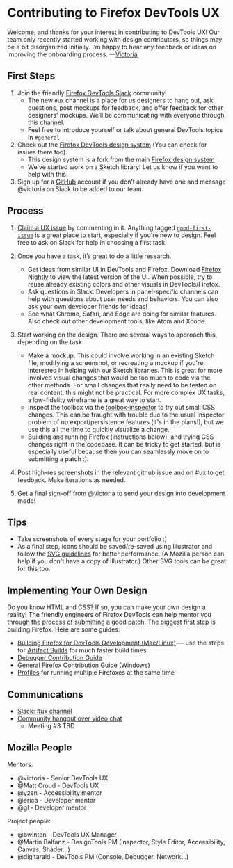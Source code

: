 # Contributing to Firefox DevTools UX

Welcome, and thanks for your interest in contributing to DevTools UX! Our team only recently started working with design contributors, so things may be a bit disorganized initially. I’m happy to hear any feedback or ideas on improving the onboarding process. —[Victoria](mailto:victoria@mozilla.com)

## First Steps

1. Join the friendly [Firefox DevTools Slack](https://devtools-html-slack.herokuapp.com/) community!
   * The new `#ux` channel is a place for us designers to hang out, ask questions, post mockups for feedback, and offer feedback for other designers’ mockups. We’ll be communicating with everyone through this channel.
   * Feel free to introduce yourself or talk about general DevTools topics in `#general`
2. Check out the [Firefox DevTools design system](https://firefox-dev.tools/photon/) (You can check for issues there too).
   * This design system is a fork from the main [Firefox design system](https://design.firefox.com/photon/)
   * We've started work on a Sketch library! Let us know if you want to help with this.
3. Sign up for a [GitHub](https://github.com/) account if you don’t already have one and message @victoria on Slack to be added to our team.

## Process

1. [Claim a UX issue](https://github.com/devtools-html/ux/issues) by commenting in it. Anything tagged [`good-first-issue`](https://github.com/devtools-html/ux/labels/good%20first%20issue) is a great place to start, especially if you're new to design. Feel free to ask on Slack for help in choosing a first task.

2. Once you have a task, it’s great to do a little research.  
   * Get ideas from similar UI in DevTools and Firefox. Download [Firefox Nightly](https://www.mozilla.org/en-US/firefox/channel/desktop/) to view the latest version of the UI. When possible, try to reuse already existing colors and other visuals in DevTools/Firefox.
   * Ask questions in Slack. Developers in panel-specific channels can help with questions about user needs and behaviors. You can also ask your own developer friends for ideas!
   * See what Chrome, Safari, and Edge are doing for similar features. Also check out other development tools, like Atom and Xcode.

3. Start working on the design. There are several ways to approach this, depending on the task.
   * Make a mockup. This could involve working in an existing Sketch file, modifying a screenshot, or recreating a mockup if you're interested in helping with our Sketch libraries. This is great for more involved visual changes that would be too much to code via the other methods. For small changes that really need to be tested on real content, this might not be practical. For more complex UX tasks, a low-fidelity wireframe is a great way to start.
   * Inspect the toolbox via the [toolbox-inspector](https://developer.mozilla.org/en-US/docs/Tools/Browser_Toolbox) to try out small CSS changes. This can be fraught with trouble due to the usual Inspector problem of no export/persistence features (it's in the plans!), but we use this all the time to quickly visualize a change.
   * Building and running Firefox (instructions below), and trying CSS changes right in the codebase. It can be tricky to get started, but is especially useful because then you can seamlessly move on to submitting a patch :).

4. Post high-res screenshots in the relevant github issue and on #ux to get feedback. Make iterations as needed.

5. Get a final sign-off from @victoria to send your design into development mode!

## Tips
* Take screenshots of every stage for your portfolio :)
* As a final step, icons should be saved/re-saved using Illustrator and follow the [SVG guidelines](https://developer.mozilla.org/en-US/docs/Mozilla/Developer_guide/SVG_Guidelines) for better performance. (A Mozilla person can help if you don't have a copy of Illustrator.) Other SVG tools can be great for this too.

## Implementing Your Own Design

Do you know HTML and CSS? If so, you can make your own design a reality! The friendly engineers of Firefox DevTools can help mentor you through the process of submitting a good patch. The biggest first step is building Firefox. Here are some guides:
* [Building Firefox for DevTools Development (Mac/Linux)](https://docs.firefox-dev.tools/getting-started/build.html) — use the steps for [Artifact Builds](https://docs.firefox-dev.tools/getting-started/build.html#building-even-faster-with-artifact-builds) for much faster build times
* [Debugger Contribution Guide](https://github.com/devtools-html/debugger.html/blob/master/.github/CONTRIBUTING.md)
* [General Firefox Contribution Guide (Windows)](https://developer.mozilla.org/en-US/docs/Mozilla/Developer_guide/Introduction#Step_1_Build_Firefox_for_Desktop_or_Android)
* [Profiles](https://developer.mozilla.org/en-US/docs/Mozilla/Firefox/Multiple_profiles) for running multiple Firefoxes at the same time

## Communications

* [Slack: #ux channel](https://devtools-html-slack.herokuapp.com/)
* [Community hangout over video chat](https://appear.in/devtools-ux)
   * Meeting #3 TBD

## Mozilla People

Mentors:
- @victoria - Senior DevTools UX
- @Matt Croud - DevTools UX
- @yzen - Accessibility mentor
- @erica - Developer mentor
- @gl - Developer mentor

Project people:
- @bwinton - DevTools UX Manager
- @Martin Balfanz - DesignTools PM (Inspector, Style Editor, Accessibility, Canvas, Shader…)
- @digitarald - DevTools PM (Console, Debugger, Network…)
